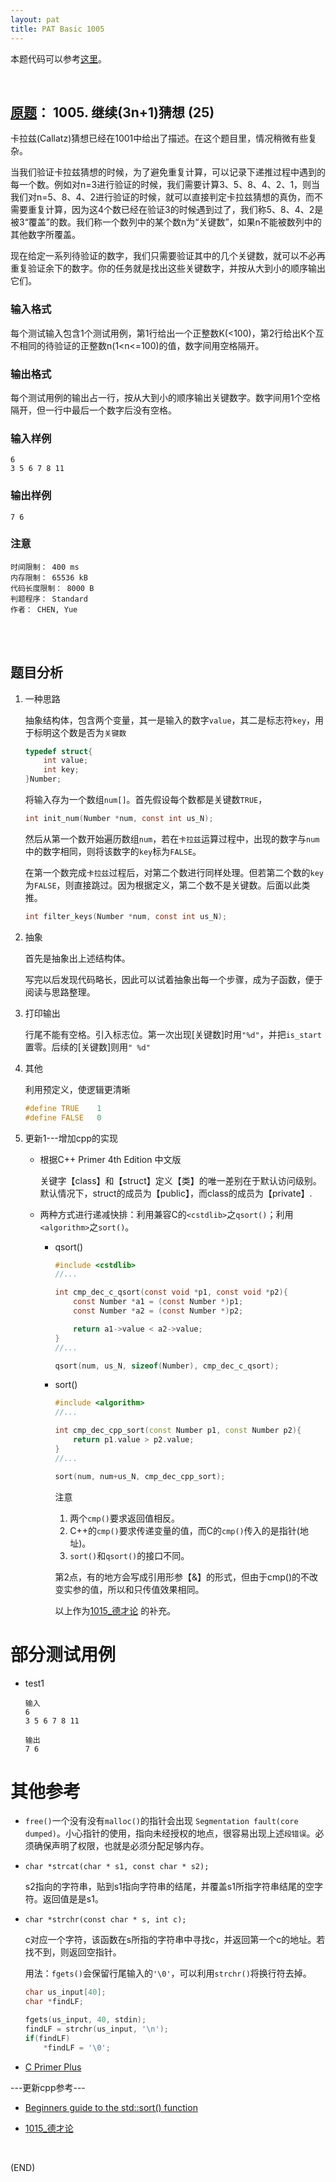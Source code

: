 ```yaml
---
layout: pat
title: PAT Basic 1005
---
```



本题代码可以参考[这里](https://github.com/jJayyyyyyy/cs/tree/master/OJ/PAT/basic_level/1005_%E7%BB%A7%E7%BB%AD(3n%2B1)%E7%8C%9C%E6%83%B3)。

<br/>

##	[原题](https://www.patest.cn/contests/pat-b-practise/1005)： 1005. 继续(3n+1)猜想 (25)

卡拉兹(Callatz)猜想已经在1001中给出了描述。在这个题目里，情况稍微有些复杂。

当我们验证卡拉兹猜想的时候，为了避免重复计算，可以记录下递推过程中遇到的每一个数。例如对n=3进行验证的时候，我们需要计算3、5、8、4、2、1，则当我们对n=5、8、4、2进行验证的时候，就可以直接判定卡拉兹猜想的真伪，而不需要重复计算，因为这4个数已经在验证3的时候遇到过了，我们称5、8、4、2是被3“覆盖”的数。我们称一个数列中的某个数n为“关键数”，如果n不能被数列中的其他数字所覆盖。

现在给定一系列待验证的数字，我们只需要验证其中的几个关键数，就可以不必再重复验证余下的数字。你的任务就是找出这些关键数字，并按从大到小的顺序输出它们。

###	输入格式

每个测试输入包含1个测试用例，第1行给出一个正整数K(<100)，第2行给出K个互不相同的待验证的正整数n(1<n<=100)的值，数字间用空格隔开。

###	输出格式

每个测试用例的输出占一行，按从大到小的顺序输出关键数字。数字间用1个空格隔开，但一行中最后一个数字后没有空格。

###	输入样例

	6
	3 5 6 7 8 11

###	输出样例

	7 6

###	注意

	时间限制： 400 ms
	内存限制： 65536 kB
	代码长度限制： 8000 B
	判题程序： Standard
	作者： CHEN, Yue

<br/><br/>

##	题目分析

1.	一种思路

	抽象结构体，包含两个变量，其一是输入的数字`value`，其二是标志符`key`，用于标明这个数是否为`关键数`

	```c
	typedef struct{
		int value;
		int key;
	}Number;
	```

	将输入存为一个数组`num[]`。首先假设每个数都是关键数`TRUE`，

	```c
	int init_num(Number *num, const int us_N);
	```

	然后从第一个数开始遍历数组`num`，若在`卡拉兹`运算过程中，出现的数字与`num`中的数字相同，则将该数字的`key`标为`FALSE`。

	在第一个数完成`卡拉兹`过程后，对第二个数进行同样处理。但若第二个数的`key`为`FALSE`，则直接跳过。因为根据定义，第二个数不是关键数。后面以此类推。

	```c
	int filter_keys(Number *num, const int us_N);
	```

2.	抽象

	首先是抽象出上述结构体。
	
	写完以后发现代码略长，因此可以试着抽象出每一个步骤，成为子函数，便于阅读与思路整理。

3.	打印输出

	行尾不能有空格。引入标志位。第一次出现[关键数]时用`"%d"`，并把`is_start`置零。后续的[关键数]则用`" %d"`

3.	其他

	利用预定义，使逻辑更清晰

	```c
	#define TRUE	1
	#define FALSE	0
	```

4.	更新1---增加cpp的实现

	*	根据C++ Primer 4th Edition 中文版

		关键字【class】和【struct】定义【类】的唯一差别在于默认访问级别。默认情况下，struct的成员为【public】，而class的成员为【private】.

	*	两种方式进行递减快排：利用兼容C的`<cstdlib>`之`qsort()`；利用`<algorithm>`之`sort()`。

		*	qsort()

			```c
			#include <cstdlib>
			//...

			int cmp_dec_c_qsort(const void *p1, const void *p2){
				const Number *a1 = (const Number *)p1;
				const Number *a2 = (const Number *)p2;

				return a1->value < a2->value;
			}
			//...

			qsort(num, us_N, sizeof(Number), cmp_dec_c_qsort);
			```

		*	sort()

			```cpp
			#include <algorithm>
			//...

			int cmp_dec_cpp_sort(const Number p1, const Number p2){
				return p1.value > p2.value;
			}
			//...

			sort(num, num+us_N, cmp_dec_cpp_sort);
			```
	
			注意
			
			1.	两个`cmp()`要求返回值相反。
			2. C++的`cmp()`要求传递变量的值，而C的`cmp()`传入的是指针(地址)。
			3. `sort()`和`qsort()`的接口不同。
			
			第2点，有的地方会写成引用形参【&】的形式，但由于cmp()的不改变实参的值，所以和只传值效果相同。
			
			以上作为[1015\_德才论](https://github.com/jJayyyyyyy/cs/tree/master/OJ/PAT/basic_level/1015_%E5%BE%B7%E6%89%8D%E8%AE%BA#题目分析)
的补充。

#	部分测试用例

*	test1

		输入
		6
		3 5 6 7 8 11

		输出
		7 6

#	其他参考

*	`free()`一个没有没有`malloc()`的指针会出现 `Segmentation fault(core dumped)`。小心指针的使用，指向未经授权的地点，很容易出现上述`段错误`。必须确保声明了权限，也就是必须分配足够内存。

*	`char *strcat(char * s1, const char * s2);`

	s2指向的字符串，贴到s1指向字符串的结尾，并覆盖s1所指字符串结尾的空字符。返回值是是s1。

*	`char *strchr(const char * s, int c);`

	c对应一个字符，该函数在s所指的字符串中寻找c，并返回第一个c的地址。若找不到，则返回空指针。

	用法：`fgets()`会保留行尾输入的`'\0'`，可以利用`strchr()`将换行符去掉。

	```c
	char us_input[40];
	char *findLF;

	fgets(us_input, 40, stdin);
	findLF = strchr(us_input, '\n');
	if(findLF)
		*findLF = '\0';
	```

*	[C Primer Plus](http://faculty.euc.ac.cy/scharalambous/csc131/books/C%20book%201.pdf)

---更新cpp参考---

*	[Beginners guide to the std::sort() function](http://www.cplusplus.com/articles/NhA0RXSz/)

*	[1015\_德才论](https://github.com/jJayyyyyyy/cs/tree/master/OJ/PAT/basic_level/1015_%E5%BE%B7%E6%89%8D%E8%AE%BA)

<br/>

(END)
